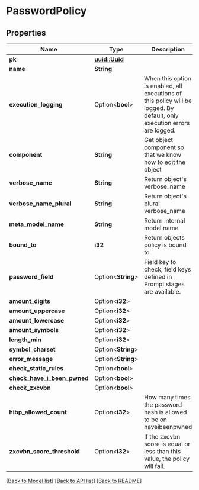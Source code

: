 # PasswordPolicy

## Properties

Name | Type | Description | Notes
------------ | ------------- | ------------- | -------------
**pk** | [**uuid::Uuid**](uuid::Uuid.md) |  | [readonly]
**name** | **String** |  | 
**execution_logging** | Option<**bool**> | When this option is enabled, all executions of this policy will be logged. By default, only execution errors are logged. | [optional]
**component** | **String** | Get object component so that we know how to edit the object | [readonly]
**verbose_name** | **String** | Return object's verbose_name | [readonly]
**verbose_name_plural** | **String** | Return object's plural verbose_name | [readonly]
**meta_model_name** | **String** | Return internal model name | [readonly]
**bound_to** | **i32** | Return objects policy is bound to | [readonly]
**password_field** | Option<**String**> | Field key to check, field keys defined in Prompt stages are available. | [optional]
**amount_digits** | Option<**i32**> |  | [optional]
**amount_uppercase** | Option<**i32**> |  | [optional]
**amount_lowercase** | Option<**i32**> |  | [optional]
**amount_symbols** | Option<**i32**> |  | [optional]
**length_min** | Option<**i32**> |  | [optional]
**symbol_charset** | Option<**String**> |  | [optional]
**error_message** | Option<**String**> |  | [optional]
**check_static_rules** | Option<**bool**> |  | [optional]
**check_have_i_been_pwned** | Option<**bool**> |  | [optional]
**check_zxcvbn** | Option<**bool**> |  | [optional]
**hibp_allowed_count** | Option<**i32**> | How many times the password hash is allowed to be on haveibeenpwned | [optional]
**zxcvbn_score_threshold** | Option<**i32**> | If the zxcvbn score is equal or less than this value, the policy will fail. | [optional]

[[Back to Model list]](../README.md#documentation-for-models) [[Back to API list]](../README.md#documentation-for-api-endpoints) [[Back to README]](../README.md)


